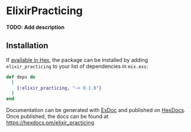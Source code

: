 # ElixirPracticing

**TODO: Add description**

## Installation

If [available in Hex](https://hex.pm/docs/publish), the package can be installed
by adding `elixir_practicing` to your list of dependencies in `mix.exs`:

```elixir
def deps do
  [
    {:elixir_practicing, "~> 0.1.0"}
  ]
end
```

Documentation can be generated with [ExDoc](https://github.com/elixir-lang/ex_doc)
and published on [HexDocs](https://hexdocs.pm). Once published, the docs can
be found at <https://hexdocs.pm/elixir_practicing>.

